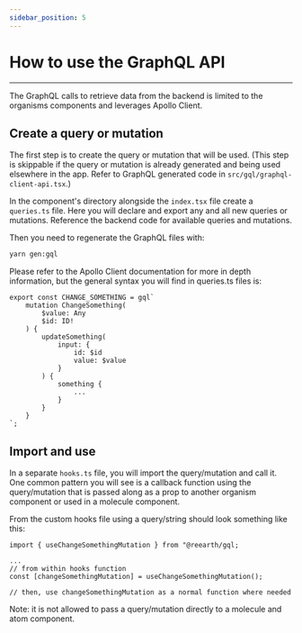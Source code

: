 ```yaml
---
sidebar_position: 5
---
```


# How to use the GraphQL API
------

The GraphQL calls to retrieve data from the backend is limited to the organisms components and leverages Apollo Client.

## Create a query or mutation

The first step is to create the query or mutation that will be used. (This step is skippable if the query or mutation is already generated and being used elsewhere in the app. Refer to GraphQL generated code in `src/gql/graphql-client-api.tsx`.)

In the component's directory alongside the `index.tsx` file create a `queries.ts` file. Here you will declare and export any and all new queries or mutations. Reference the backend code for available queries and mutations.

Then you need to regenerate the GraphQL files with:

```bash
yarn gen:gql
```

Please refer to the Apollo Client documentation for more in depth information, but the general syntax you will find in queries.ts files is:

```tsx
export const CHANGE_SOMETHING = gql`
	mutation ChangeSomething(
		$value: Any
		$id: ID!
	) {
		updateSomething(
			input: {
				id: $id
				value: $value
			}
		) {
			something {
				...
			}
		}
	}
`;

```

## Import and use

In a separate `hooks.ts` file, you will import the query/mutation and call it. One common pattern you will see is a callback function using the query/mutation that is passed along as a prop to another organism component or used in a molecule component. 

From the custom hooks file using a query/string should look something like this:

```tsx
import { useChangeSomethingMutation } from "@reearth/gql;

...
// from within hooks function
const [changeSomethingMutation] = useChangeSomethingMutation();

// then, use changeSomethingMutation as a normal function where needed
```

Note: it is not allowed to pass a query/mutation directly to a molecule and atom component.